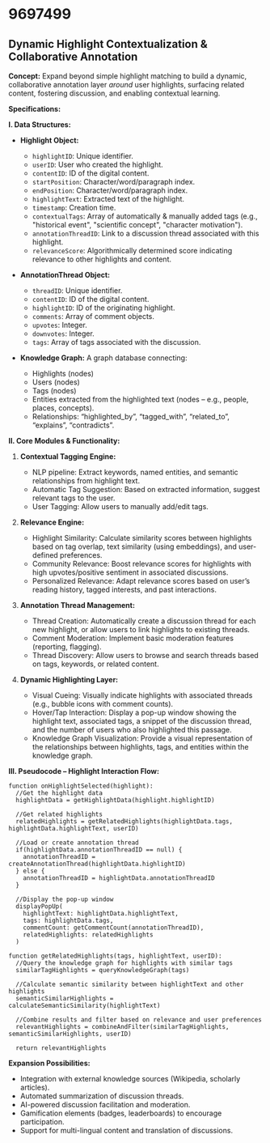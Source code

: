 # 9697499

## Dynamic Highlight Contextualization & Collaborative Annotation

**Concept:** Expand beyond simple highlight matching to build a dynamic, collaborative annotation layer *around* user highlights, surfacing related content, fostering discussion, and enabling contextual learning.

**Specifications:**

**I. Data Structures:**

*   **Highlight Object:**
    *   `highlightID`: Unique identifier.
    *   `userID`: User who created the highlight.
    *   `contentID`: ID of the digital content.
    *   `startPosition`: Character/word/paragraph index.
    *   `endPosition`: Character/word/paragraph index.
    *   `highlightText`: Extracted text of the highlight.
    *   `timestamp`: Creation time.
    *   `contextualTags`: Array of automatically & manually added tags (e.g., "historical event", "scientific concept", "character motivation").
    *   `annotationThreadID`:  Link to a discussion thread associated with this highlight.
    *   `relevanceScore`: Algorithmically determined score indicating relevance to other highlights and content.

*   **AnnotationThread Object:**
    *   `threadID`: Unique identifier.
    *   `contentID`: ID of the digital content.
    *   `highlightID`: ID of the originating highlight.
    *   `comments`: Array of comment objects.
    *   `upvotes`: Integer.
    *   `downvotes`: Integer.
    *   `tags`: Array of tags associated with the discussion.

*   **Knowledge Graph:**  A graph database connecting:
    *   Highlights (nodes)
    *   Users (nodes)
    *   Tags (nodes)
    *   Entities extracted from the highlighted text (nodes – e.g., people, places, concepts).
    *   Relationships:  “highlighted_by”, “tagged_with”, “related_to”, “explains”, “contradicts”.



**II. Core Modules & Functionality:**

1.  **Contextual Tagging Engine:**
    *   NLP pipeline: Extract keywords, named entities, and semantic relationships from highlight text.
    *   Automatic Tag Suggestion: Based on extracted information, suggest relevant tags to the user.
    *   User Tagging: Allow users to manually add/edit tags.

2.  **Relevance Engine:**
    *   Highlight Similarity: Calculate similarity scores between highlights based on tag overlap, text similarity (using embeddings), and user-defined preferences.
    *   Community Relevance: Boost relevance scores for highlights with high upvotes/positive sentiment in associated discussions.
    *   Personalized Relevance:  Adapt relevance scores based on user’s reading history, tagged interests, and past interactions.

3.  **Annotation Thread Management:**
    *   Thread Creation: Automatically create a discussion thread for each new highlight, or allow users to link highlights to existing threads.
    *   Comment Moderation: Implement basic moderation features (reporting, flagging).
    *   Thread Discovery: Allow users to browse and search threads based on tags, keywords, or related content.

4.  **Dynamic Highlighting Layer:**
    *   Visual Cueing: Visually indicate highlights with associated threads (e.g., bubble icons with comment counts).
    *   Hover/Tap Interaction: Display a pop-up window showing the highlight text, associated tags, a snippet of the discussion thread, and the number of users who also highlighted this passage.
    *   Knowledge Graph Visualization:  Provide a visual representation of the relationships between highlights, tags, and entities within the knowledge graph.




**III. Pseudocode – Highlight Interaction Flow:**

```
function onHighlightSelected(highlight):
  //Get the highlight data
  highlightData = getHighlightData(highlight.highlightID)

  //Get related highlights
  relatedHighlights = getRelatedHighlights(highlightData.tags, highlightData.highlightText, userID)

  //Load or create annotation thread
  if(highlightData.annotationThreadID == null) {
    annotationThreadID = createAnnotationThread(highlightData.highlightID)
  } else {
    annotationThreadID = highlightData.annotationThreadID
  }

  //Display the pop-up window
  displayPopUp(
    highlightText: highlightData.highlightText,
    tags: highlightData.tags,
    commentCount: getCommentCount(annotationThreadID),
    relatedHighlights: relatedHighlights
  )

function getRelatedHighlights(tags, highlightText, userID):
  //Query the knowledge graph for highlights with similar tags
  similarTagHighlights = queryKnowledgeGraph(tags)

  //Calculate semantic similarity between highlightText and other highlights
  semanticSimilarHighlights = calculateSemanticSimilarity(highlightText)

  //Combine results and filter based on relevance and user preferences
  relevantHighlights = combineAndFilter(similarTagHighlights, semanticSimilarHighlights, userID)

  return relevantHighlights
```

**Expansion Possibilities:**
*   Integration with external knowledge sources (Wikipedia, scholarly articles).
*   Automated summarization of discussion threads.
*   AI-powered discussion facilitation and moderation.
*   Gamification elements (badges, leaderboards) to encourage participation.
*   Support for multi-lingual content and translation of discussions.